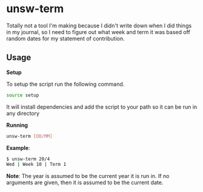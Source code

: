 # unsw-term

Totally not a tool I'm making because I didn't write down when I did things in my journal, so I need to figure out what week and term it was based off random dates for my statement of contribution.

## Usage

**Setup**

To setup the script run the following command.

```sh
source setup
```

It will install dependencies and add the script to your path so it can be run in any directory

**Running**

```sh
unsw-term [DD/MM]
```

**Example**:

```sh
$ unsw-term 20/4
Wed | Week 10 | Term 1
```

**Note**: The year is assumed to be the current year it is run in.
If no arguments are given, then it is assumed to be the current date.
